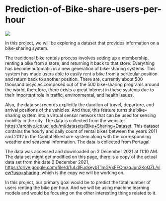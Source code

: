 # Prediction-of-Bike-share-users-per-hour

<img src="https://github.com/anisha-04/IOS-Development/blob/main/GIF/project-2.jpg" />

In this project, we will be exploring a dataset that provides information on a bike-sharing system.

The traditional bike rentals process involves setting up a membership, renting a bike from a store, and returning it back to that store. Everything has become automatic in a new generation of bike-sharing systems. This system has made users able to easily rent a bike from a particular position and return back to another position. There are, currently about 500 thousand bicycles composed out of the 500 bike-sharing programs around the world, therefore, there exists a great interest in these systems due to their important role in traffic, environmental, and health issues.

Also, the data set records explicitly the duration of travel, departure, and arrival positions of the vehicles. And thus, this feature turns the bike-sharing system into a virtual sensor network that can be used for sensing mobility in the city. The data is collected from the website: https://archive.ics.uci.edu/ml/datasets/Bike+Sharing+Dataset. This dataset contains the hourly and daily count of rental bikes between the years 2011 and 2012 in the Capital Bikeshare system along with the corresponding weather and seasonal information. The data is collected from Portugal.

The data was accessed and downloaded on 2 December 2021 at 11:10 AM. The data set might get modified on this page, there is a copy of the actual data set from the date 2 December 2021, https://drive.google.com/file/d/1uLdlFudxeybT1mGVxFFCmzqJun2KoQZL/view?usp=sharing ,which is the copy we will be working on.

In this project, our primary goal would be to predict the total number of users renting the bike per hour. And we will be using machine learning models and would be focusing on the other interesting things related to it.
